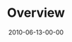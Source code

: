 ---
layout: message
category: message
series: "House Work"
title: "Overview"
date: 2010-06-13-00-00
message_id: 624
audio: "http://s3.amazonaws.com/crossroadsaudiomessages/House_Work01.mp3"
audio-duration: "43:33"
program: "http://s3.amazonaws.com/crossroads-media/media/legacy/documents/06_12-13_10Program.pdf"
description: "Brian Tome discusses uncovering your God-given passions."
video: "https://s3.amazonaws.com/crossroadsvideomessages/House_Work01.mp4"
video-duration: "43:33"
video-image: "http://s3.amazonaws.com/crossroads-media/images/legacy/content/House_Work01_Still.jpg"
flag: "N"
---